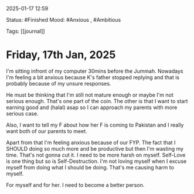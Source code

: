 
2025-01-17 12:59

Status: #Finished 
Mood: #Anxious , #Ambitious 

Tags: [[journal]]

#  Friday, 17th Jan, 2025

I'm sitting infront of my computer 30mins before the Jummah. Nowadays I'm feeling a bit anxious because K's father stopped replying and that is probably because of my unsure responses. 

He must be thinking that I'm still not mature enough or maybe I'm not serious enough. That's one part of the coin. The other is that I want to start earning good and (halal) asap so I can approach my parents with more serious case.

Also, I want to tell my F about how her F is coming to Pakistan and I really want both of our parents to meet.

Apart from that I'm feeling anxious because of our FYP. The fact that I SHOULD doing so much more and be productive but then I'm wasting my time. That's not gonna cut it. I need to be more harsh on myself. Self-Love is one thing but so is Self-Destruction. I'm not loving myself when I excuse myself from doing what I should be doing. That's me causing harm to myself. 

For myself and for her. I need to become a better person. 
